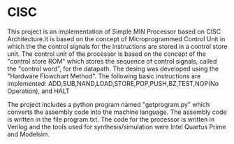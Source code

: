 # CISC
This project is an implementation of Simple MIN Processor based on CISC Architecture.It is based on the concept of Microprogrammed Control Unit in which the the
control signals for the instructions are stored in a control store unit. The control unit of the processor is based on the concept of the "control store ROM" which stores the sequence of control signals, called the "control word", for the datapath.  The desing was developed using the "Hardware Flowchart Method". The following basic instructions
are implemented:
ADD,SUB,NAND,LOAD,STORE,POP,PUSH,BZ,TEST,NOP(No Operation), and HALT

The project includes a python program named "getprogram.py" which converts the assembly code into the machine language. The assembly code is written in the file
program.txt. The code for the processor is written in Verilog and the tools used for synthesis/simulation were Intel Quartus Prime and Modelsim.

